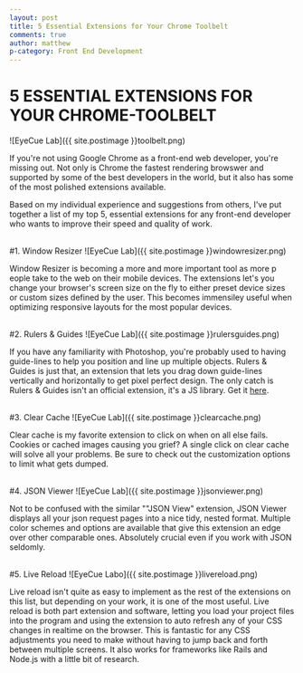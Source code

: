 ```yaml
---
layout: post
title: 5 Essential Extensions for Your Chrome Toolbelt
comments: true
author: matthew
p-category: Front End Development
---
```


# 5 ESSENTIAL EXTENSIONS FOR YOUR CHROME-TOOLBELT
![EyeCue Lab]({{ site.postimage }}toolbelt.png)


If you're not using Google Chrome as a front-end web developer, you're missing out. Not only is Chrome the fastest rendering browswer and supported by some of the best developers in the world, but it also has some of the most polished extensions available.

Based on my individual experience and suggestions from others, I've put together a list of my top 5, essential extensions for any front-end developer who wants to improve their speed and quality of work.  

  <br>
#1. Window Resizer ![EyeCue Lab]({{ site.postimage }}windowresizer.png)

Window Resizer is becoming a more and more important tool as more p  eople take to the web on their mobile devices. The extensions let's you change your browser's screen size on the fly to either preset device sizes or custom sizes defined by the user. This becomes immensiley useful when optimizing responsive layouts for the most popular devices.  

  <br>
#2. Rulers & Guides ![EyeCue Lab]({{ site.postimage }}rulersguides.png)

If you have any familiarity with Photoshop, you're probably used to having guide-lines to help you position and line up multiple objects. Rulers & Guides is just that, an extension that lets you drag down guide-lines vertically and horizontally to get pixel perfect design. The only catch is Rulers & Guides isn't an official extension, it's a JS library. Get it [here](http://www.webappers.com/2014/05/26/photoshop-rulers-guides-interface-on-web-page/).  

  <br>
#3. Clear Cache ![EyeCue Lab]({{ site.postimage }}clearcache.png)

Clear cache is my favorite extension to click on when on all else fails. Cookies or cached images causing you grief? A single click on clear cache will solve all your problems. Be sure to check out the customization options to limit what gets dumped.  

  <br>
#4. JSON Viewer ![EyeCue Lab]({{ site.postimage }}jsonviewer.png)

Not to be confused with the similar ""JSON View" extension, JSON Viewer displays all your json request pages into a nice tidy, nested format. Multiple color schemes and options are available that give this extension an edge over other comparable ones. Absolutely crucial even if you work with JSON seldomly.  

  <br>
#5. Live Reload ![EyeCue Labo]({{ site.postimage }}livereload.png)

Live reload isn't quite as easy to implement as the rest of the extensions on this list, but depending on your work, it is one of the most useful. Live reload is both part extension and software, letting you load your project files into the program and using the extension to auto refresh any of your CSS changes in realtime on the browser. This is fantastic for any CSS adjustments you need to make without having to jump back and forth between multiple screens. It also works for frameworks like Rails and Node.js with a little bit of research.  
